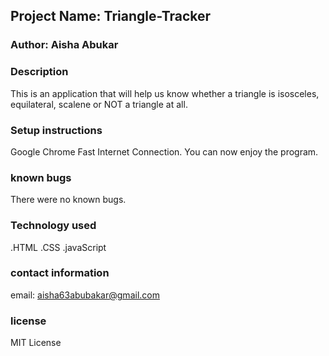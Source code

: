 ## Project Name: Triangle-Tracker
### Author: Aisha Abukar
### Description
This is an application that will help us know whether a triangle is isosceles, equilateral, scalene or NOT a triangle at all.

### Setup instructions
Google Chrome
Fast Internet Connection.
You can now enjoy the program.

### known bugs
There were no known bugs.
### Technology used
.HTML
.CSS
.javaScript

### contact information
email: aisha63abubakar@gmail.com
### license
MIT License
